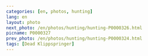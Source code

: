 ```yaml
---
categories: [en, photos, hunting]
lang: en
layout: photo
next_photo: /en/photos/hunting/hunting-P0000326.html
picname: P0000327
prev_photo: /en/photos/hunting/hunting-P0000324.html
tags: [Dead Klippspringer]
---
```

